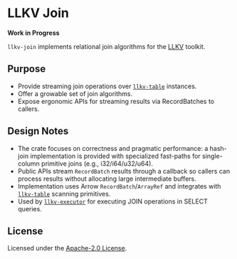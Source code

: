# LLKV Join

**Work in Progress**

`llkv-join` implements relational join algorithms for the [LLKV](../) toolkit.

## Purpose

- Provide streaming join operations over [`llkv-table`](../llkv-table/) instances.
- Offer a growable set of join algorithms.
- Expose ergonomic APIs for streaming results via RecordBatches to callers.

## Design Notes

- The crate focuses on correctness and pragmatic performance: a hash-join implementation is provided with specialized fast-paths for single-column primitive joins (e.g., i32/i64/u32/u64).
- Public APIs stream `RecordBatch` results through a callback so callers can process results without allocating large intermediate buffers.
- Implementation uses Arrow `RecordBatch`/`ArrayRef` and integrates with [`llkv-table`](../llkv-table/) scanning primitives.
- Used by [`llkv-executor`](../llkv-executor/) for executing JOIN operations in SELECT queries.

## License

Licensed under the [Apache-2.0 License](../LICENSE).
